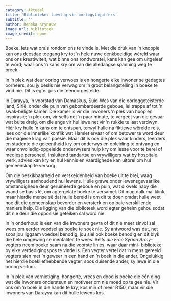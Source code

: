 ```yaml
---
catagory: Aktueel
title: 'Biblioteke: toevlug vir oorlogslagoffers'
subtitle: ''
author: Renska Krynauw
image_url: biblioteek
image_credit: none
---
```


Boeke. Iets wat orals rondom ons te vinde is. Met die druk van ’n knoppie kan ons deesdae toegang kry tot ’n hele nuwe denkbeeldige wêreld waar ons ons kreatiwiteit, wat binne ons rondworstel, kans kan gee om uitgeleef te word; waar ons ’n kans kry om van die alledaagse spanning weg te breek.

In ’n plek wat deur oorlog verwoes is en hongerte elke inwoner se gedagtes oorheers, sou jy beslis nie verwag om ’n groot belangstelling in boeke te vind nie. Dit is egter juis die teenoorgestelde.

In Darayya, ’n voorstad van Damaskus, Suid-Wes van die oorloggeteisterde land, Sirië, onder die puin van gebombardeerde geboue, lei trappe af tot ’n swak-beligte kamer. Dié kamer is vir die inwoners ’n plek van hoop en inspirasie; ’n plek om, vir selfs net ’n paar minute, te vergeet van die gevaar wat buite dreig, om die angs vir hul lewe net vir ’n rukkie te laat verdwyn. Hiér kry hulle ’n kans om te ontspan, terwyl hulle na fiktiewe wêrelde reis, lees oor die innerlike konflik wat Hamlet ervaar of om betower te word deur die magiese krag van poësie. Maar dit is ook die plek waar kinders, leerders en studente die geleentheid kry om onderwys en opleiding te ontvang en waar onvolledig-opgeleide onderwysers hulp kry om lesse voor te berei of mediese personeel, insluitend tandartse en vrywilligers wat by hospitale werk, advies kan kry en hul kennis en vaardighede kan uitbrei om hul gemeenskap te versorg.

Om die beskikbaarheid en verskeidenheid van boeke uit te brei, waag vrywilligers aanhoudend hul lewens. Hulle grawe onder lewensgevaarlike omstandighede deur geruïneerde geboue en puin, wat dikwels naby die vyand se basis lê, om agtergelate boeke te versamel. Dit mag dalk mal klink, maar hierdie mense sê dat hulle bereid is om dit te doen omdat hulle weet hoe dit die gemeenskap bevorder en versterk en op baie verskillende maniere help. Die ligging van die biblioteek word egter geheim gehou sodat dit nie deur die opposisie geteiken sal word nie.

In ’n onderhoud is een van die inwoners gevra of dit nie meer sinvol sal wees om eerder voedsel as boeke te soek nie. Sy antwoord was dat, net soos jou liggaam voedsel benodig, jou siel ook boeke benodig en dit blyk die hele omgewing se mentaliteit te wees. Selfs _die Free Syrian Army_-vegters neem boeke saam na die voorste linies, waar daar mini- biblioteke by elke verdedigingspos te vinde is. Een vegter vertel dat ’n mens gereeld vegters sien met ’n geweer in een hand en ’n boek in die ander. Ongelukkig het hierdie boekliefhebbende vegter, soos duisende ander, sy lewe in die oorlog verloor.

In ’n plek van vernietiging, hongerte, vrees en dood is boeke die één ding wat die inwoners ondersteun en motiveer om nie moed op te gee nie. Vir ons om ’n boek in die hande te kry, kos min of meer R150, maar vir die inwoners van Darayya kan dit hulle lewens kos.
